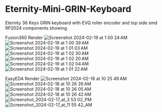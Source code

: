 # Eternity-Mini-GRIN-Keyboard
Eternity 36 Keys GRIN keyboard with EVQ roller encoder and top side smd RP2024 components showing.

Fusion360 Render
![Screenshot 2024-02-19 at 1 00 24 AM](https://github.com/protieusz/Eternity-GRIN-Keyboard/assets/118025702/bbf1736f-9890-4376-82fd-2728f2446777)
![Screenshot 2024-02-19 at 1 00 39 AM](https://github.com/protieusz/Eternity-GRIN-Keyboard/assets/118025702/2f68ba8a-2f4a-46a2-b9ac-7908cb737774)
![Screenshot 2024-02-19 at 1 01 03 AM](https://github.com/protieusz/Eternity-GRIN-Keyboard/assets/118025702/a1a11278-139f-4033-84fe-a80b4ca1dd7d)
![Screenshot 2024-02-19 at 1 02 30 AM](https://github.com/protieusz/Eternity-GRIN-Keyboard/assets/118025702/4844b76f-1500-4e06-9386-5e9eea00e822)
![Screenshot 2024-02-19 at 1 02 20 AM](https://github.com/protieusz/Eternity-GRIN-Keyboard/assets/118025702/e5fb16ca-a433-4f9a-90d1-d1de323babeb)
![Screenshot 2024-02-19 at 1 02 04 AM](https://github.com/protieusz/Eternity-GRIN-Keyboard/assets/118025702/8095801e-b998-4bb3-ab7f-aea6e7358d72)
![Screenshot 2024-02-19 at 1 01 22 AM](https://github.com/protieusz/Eternity-GRIN-Keyboard/assets/118025702/36517293-02e4-4179-921c-daa337441490)

EasyEDA Render
![Screenshot 2024-02-18 at 10 25 49 AM](https://github.com/protieusz/Eternity-GRIN-Keyboard/assets/118025702/8e999b61-04b0-4b5d-931e-d6172049cd1b)
![Screenshot 2024-02-18 at 10 26 26 AM](https://github.com/protieusz/Eternity-GRIN-Keyboard/assets/118025702/7c30e16c-90f2-43f6-a4ca-575b92131691)
![Screenshot 2024-02-18 at 10 26 05 AM](https://github.com/protieusz/Eternity-GRIN-Keyboard/assets/118025702/584a801d-7159-44b6-b0d9-272a62339fb1)
![Screenshot 2024-02-18 at 10 26 42 AM](https://github.com/protieusz/Eternity-GRIN-Keyboard/assets/118025702/1c06432e-f85b-4fce-bf39-92cc7b6a3db0)
![Screenshot_2024-02-17_at_3 53 02_PM](https://github.com/protieusz/Eternity-GRIN-Keyboard/assets/118025702/889fa5ca-ca3c-43b0-813d-c36c1e45a0ab)
![Screenshot_2024-02-17_at_11 55 42_AM](https://github.com/protieusz/Eternity-GRIN-Keyboard/assets/118025702/41f4c8d6-a271-48a8-ae0f-d56ea21e29fd)
